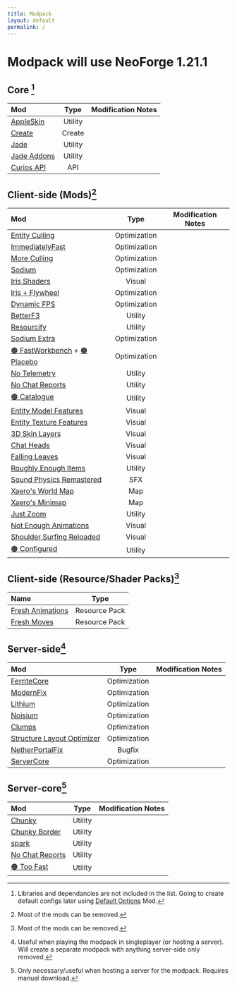 ```yaml
---
title: Modpack
layout: default
permalink: /
---
```

# Modpack will use NeoForge 1.21.1
## Core [^1]

| Mod                                                       |  Type   | Modification Notes |
| :-------------------------------------------------------- | :-----: | :----------------: |
| [AppleSkin](https://modrinth.com/mod/appleskin)           | Utility |                    |
| [Create](https://modrinth.com/mod/create)                 | Create  |                    |
| [Jade](https://modrinth.com/mod/jade)                     | Utility |                    |
| [Jade Addons](https://modrinth.com/mod/jade-addons-forge) | Utility |                    |
| [Curios API](https://modrinth.com/mod/curios)             |   API   |                    |

## Client-side (Mods)[^2]

| Mod                                                                                                                                         |     Type     | Modification Notes |
| :------------------------------------------------------------------------------------------------------------------------------------------ | :----------: | :----------------: |
| [Entity Culling](https://modrinth.com/mod/entityculling)                                                                                    | Optimization |                    |
| [ImmediatelyFast](https://modrinth.com/mod/immediatelyfast)                                                                                 | Optimization |                    |
| [More Culling](https://modrinth.com/mod/moreculling)                                                                                        | Optimization |                    |
| [Sodium](https://modrinth.com/mod/sodium)                                                                                                   | Optimization |                    |
| [Iris Shaders](https://modrinth.com/mod/iris)                                                                                               |    Visual    |                    |
| [Iris + Flywheel](https://modrinth.com/mod/iris-flw-compat)                                                                                 | Optimization |                    |
| [Dynamic FPS](https://modrinth.com/mod/dynamic-fps)                                                                                         | Optimization |                    |
| [BetterF3](https://modrinth.com/mod/betterf3)                                                                                               |   Utility    |                    |
| [Resourcify](https://modrinth.com/mod/resourcify)                                                                                           |   Utility    |                    |
| [Sodium Extra](https://modrinth.com/mod/sodium-extra)                                                                                       | Optimization |                    |
| [🟠 FastWorkbench](https://curseforge.com/minecraft/mc-mods/fastworkbench) + [🟠 Placebo](https://curseforge.com/minecraft/mc-mods/placebo) | Optimization |                    |
| [No Telemetry](https://modrinth.com/mod/no-telemetry)                                                                                       |   Utility    |                    |
| [No Chat Reports](https://modrinth.com/mod/no-chat-reports)                                                                                 |   Utility    |                    |
| [🟠 Catalogue](https://curseforge.com/minecraft/mc-mods/catalogue)                                                                          |   Utility    |                    |
| [Entity Model Features](https://modrinth.com/mod/entity-model-features)                                                                     |    Visual    |                    |
| [Entity Texture Features](https://modrinth.com/mod/entitytexturefeatures)                                                                   |    Visual    |                    |
| [3D Skin Layers](https://modrinth.com/mod/3dskinlayers)                                                                                     |    Visual    |                    |
| [Chat Heads](https://modrinth.com/mod/chat-heads)                                                                                           |    Visual    |                    |
| [Falling Leaves](https://modrinth.com/mod/fallingleaves)                                                                                    |    Visual    |                    |
| [Roughly Enough Items](https://modrinth.com/mod/rei)                                                                                        |   Utility    |                    |
| [Sound Physics Remastered](https://modrinth.com/mod/sound-physics-remastered)                                                               |     SFX      |                    |
| [Xaero's World Map](https://modrinth.com/mod/xaeros-world-map)                                                                              |     Map      |                    |
| [Xaero's Minimap](https://modrinth.com/mod/xaeros-minimap)                                                                                  |     Map      |                    |
| [Just Zoom](https://modrinth.com/mod/just-zoom)                                                                                             |   Utility    |                    |
| [Not Enough Animations](https://modrinth.com/mod/not-enough-animations)                                                                     |    Visual    |                    |
| [Shoulder Surfing Reloaded](https://modrinth.com/mod/shoulder-surfing-reloaded)                                                             |    Visual    |                    |
| [🟠 Configured](https://www.curseforge.com/minecraft/mc-mods/configured)                                                                    |   Utility    |                    |

## Client-side (Resource/Shader Packs)[^2]

| Name                                                                   |     Type      |
| :--------------------------------------------------------------------- | :-----------: |
| [Fresh Animations](https://modrinth.com/resourcepack/fresh-animations) | Resource Pack |
| [Fresh Moves](https://modrinth.com/resourcepack/tras-fresh-moves)      | Resource Pack |

## Server-side[^3]

| Mod                                                                               |     Type     | Modification Notes |
| :-------------------------------------------------------------------------------- | :----------: | :----------------: |
| [FerriteCore](https://modrinth.com/mod/ferrite-core)                              | Optimization |                    |
| [ModernFix](https://modrinth.com/mod/modernfix)                                   | Optimization |                    |
| [Lithium](https://modrinth.com/mod/lithium)                                       | Optimization |                    |
| [Noisium](https://modrinth.com/mod/noisium)                                       | Optimization |                    |
| [Clumps](https://modrinth.com/mod/clumps)                                         | Optimization |                    |
| [Structure Layout Optimizer](https://modrinth.com/mod/structure-layout-optimizer) | Optimization |                    |
| [NetherPortalFix](https://modrinth.com/mod/netherportalfix)                       |    Bugfix    |                    |
| [ServerCore](https://modrinth.com/mod/servercore)                                 | Optimization |                    |

## Server-core[^4]

| Mod                                                              |  Type   | Modification Notes |
| :--------------------------------------------------------------- | :-----: | :----------------: |
| [Chunky](https://modrinth.com/mod/chunky)                        | Utility |                    |
| [Chunky Border](https://modrinth.com/plugin/chunkyborder)        | Utility |                    |
| [spark](https://modrinth.com/mod/spark)                          | Utility |                    |
| [No Chat Reports](https://modrinth.com/mod/no-chat-reports)      | Utility |                    |
| [🟠 Too Fast](https://curseforge.com/minecraft/mc-mods/too-fast) | Utility |                    |

[^1]: Libraries and dependancies are not included in the list. Going to create default configs later using [Default Options](https://modrinth.com/mod/default-options) Mod.
[^2]: Most of the mods can be removed.
[^3]: Useful when playing the modpack in singleplayer (or hosting a server). Will create a separate modpack with anything server-side only removed.
[^4]: Only necessary/useful when hosting a server for the modpack. Requires manual download.

